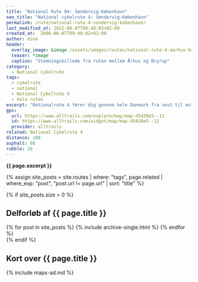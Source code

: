 ```yaml
---
title: "National Rute 04: Søndervig-København"
seo_title: "National cykelrute 4: Søndervig-København"
permalink: /rute/national-rute-4-sondervig-kobenhavn/
last_modified_at: 2021-06-07T09:48:02+02:00
created_at:  2006-06-07T09:48:02+02:00
author: dina
header:
  overlay_image: &image /assets/images/routes/national-rute-4-aarhus-bryrup.jpg
  teaser: *image
  caption: "Stemningsbillede fra ruten mellem Århus og Bryrup"
category:
  - National Cykelrute
tags:
  - cykelrute
  - national
  - National Cykelrute 4
  - hele ruten
excerpt: "Nationalrute 4 fører dig gennem hele Danmark fra vest til øst. Du starter i det flade vestlige Jylland, cykler over Midtjyllands højland, Danmarks største sø og skovområde, og ender i København. Landskabet langs cykelruten er meget afvekslende, så du skal vælge en cykel og nogle dæk, der kan få dig komfortabelt gennem skove, forbi søer, op og ned ad bakker og markveje."
gps:
  url: https://www.alltrails.com/explore/map/map-d5438e5--12
  id: https://www.alltrails.com/widget/map/map-d5438e5--12
  provider: alltrails
related: National Cykelrute 4
distance: 108
asphalt: 88
rubble: 20
---
```


**{{ page.excerpt }}**

{% assign site_posts = site.routes | where: "tags", page.related | where_exp: "post", "post.url != page.url" | sort: "title" %}

{% if site_posts.size > 0 %}

## Delforløb af {{ page.title }}

<div class="feature__wrapper">
  {% for post in site_posts %}
    {% include archive-single.html %}
  {% endfor %}
</div>
{% endif %}

## Kort over {{ page.title }}

{% include maps-ad.md %}
